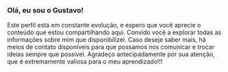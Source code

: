 ### Olá, eu sou o Gustavo!

Este perfil está em constante evolução, e espero que você aprecie o conteúdo que estou compartilhando aqui. Convido você a explorar todas as informações sobre mim que disponibilizei. Caso deseje saber mais, há meios de contato disponíveis para que possamos nos comunicar e trocar ideias sempre que possível. Agradeço antecipadamente por sua atenção, que é extremamente valiosa para o meu aprendizado!!!

